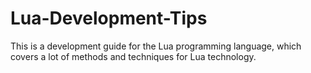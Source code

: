 # Lua-Development-Tips
This is a development guide for the Lua programming language, which covers a lot of methods and techniques for Lua technology.
